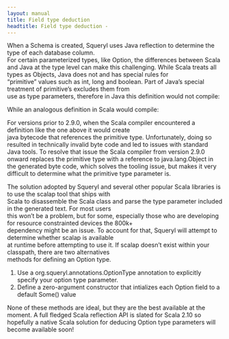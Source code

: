 ```yaml
---
layout: manual
title: Field type deduction
headtitle: Field type deduction - 
---
```


When a Schema is created, Squeryl uses Java reflection to determine the
type of each database column.  
For certain parameterized types, like Option, the differences between
Scala and Java at the type level can make this challenging. While Scala
treats all types as Objects, Java does not and has special rules for  
“primitive” values such as int, long and boolean. Part of Java’s special
treatment of primitive’s excludes them from  
use as type parameters, therefore in Java this definition would not
compile:

<script type="syntaxhighlighter" class="brush: java">

<![CDATA[
scala.Option<int> anOptionalInt
]]>

</script>

While an analogous definition in Scala would compile:

<script type="syntaxhighlighter" class="brush: scala">

<![CDATA[
val anOptionalInt:Option[Int]
]]>

</script>

For versions prior to 2.9.0, when the Scala compiler encountered a
definition like the one above it would create  
java bytecode that references the primitive type. Unfortunately, doing
so resulted in technically invalid byte code and led to issues with
standard Java tools. To resolve that issue the Scala compiler from
version 2.9.0 onward replaces the primitive type with a reference to
java.lang.Object in the generated byte code, which solves the tooling
issue, but makes it very difficult to determine what the primitive type
parameter is.

The solution adopted by Squeryl and several other popular Scala
libraries is to use the scalap tool that ships with  
Scala to disassemble the Scala class and parse the type parameter
included in the generated text. For most users  
this won’t be a problem, but for some, especially those who are
developing for resource constrainted devices the 800k+  
dependency might be an issue. To account for that, Squeryl will attempt
to determine whether scalap is available  
at runtime before attempting to use it. If scalap doesn’t exist within
your classpath, there are two alternatives  
methods for defining an Option type.

1.  Use a org.squeryl.annotations.OptionType annotation to explicitly
    specify your option type parameter.
2.  Define a zero-argument constructor that intializes each Option field
    to a default Some() value

None of these methods are ideal, but they are the best available at the
moment. A full fledged Scala reflection API is slated for Scala 2.10 so
hopefully a native Scala solution for deducing Option type parameters
will become available soon!
